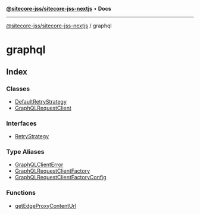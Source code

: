 [**@sitecore-jss/sitecore-jss-nextjs**](../README.md) • **Docs**

***

[@sitecore-jss/sitecore-jss-nextjs](../README.md) / graphql

# graphql

## Index

### Classes

- [DefaultRetryStrategy](classes/DefaultRetryStrategy.md)
- [GraphQLRequestClient](classes/GraphQLRequestClient.md)

### Interfaces

- [RetryStrategy](interfaces/RetryStrategy.md)

### Type Aliases

- [GraphQLClientError](type-aliases/GraphQLClientError.md)
- [GraphQLRequestClientFactory](type-aliases/GraphQLRequestClientFactory.md)
- [GraphQLRequestClientFactoryConfig](type-aliases/GraphQLRequestClientFactoryConfig.md)

### Functions

- [getEdgeProxyContentUrl](functions/getEdgeProxyContentUrl.md)
